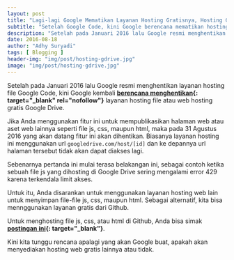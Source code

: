 ```yaml
---
layout: post
title: "Lagi-lagi Google Mematikan Layanan Hosting Gratisnya, Hosting Google Drive"
subtitle: "Setelah Google Code, kini Google berencana mematikan hosting Google Drive."
description: "Setelah pada Januari 2016 lalu Google resmi menghentikan layanan hosting file Google Code, kini Google kembali berencana menghentikan layanan hosting web Google Drive."
date: 2016-08-18
author: "Adhy Suryadi"
tags: [ Blogging ]
header-img: "img/post/hosting-gdrive.jpg"
image: "img/post/hosting-gdrive.jpg"
---
```


Setelah pada Januari 2016 lalu Google resmi menghentikan layanan hosting file Google Code, kini Google kembali **[berencana menghentikan](http://googleappsupdates.blogspot.co.id/2015/08/deprecating-web-hosting-support-in.html "berencana menghentikan"){: target="_blank" rel="nofollow"}** layanan hosting file atau web hosting gratis Google Drive.

Jika Anda menggunakan fitur ini untuk mempublikasikan halaman web atau aset web lainnya seperti file js, css, maupun html, maka pada 31 Agustus 2016 yang akan datang fitur ini akan dihentikan. Biasanya layanan hosting ini menggunakan url `googledrive.com/host/[id]` dan ke depannya url halaman tersebut tidak akan dapat diakses lagi.

Sebenarnya pertanda ini mulai terasa belakangan ini, sebagai contoh ketika sebuah file js yang dihosting di Google Drive sering mengalami error 429 karena terkendala limit akses.

Untuk itu, Anda disarankan untuk menggunakan layanan hosting web lain untuk menyimpan file-file js, css, maupun html. Sebagai alternatif, kita bisa mennggunakan layanan gratis dari Github.

Untuk menghosting file js, css, atau html di Github, Anda bisa simak **[postingan ini](http://www.kompiajaib.com/2016/05/cara-hosting-file-js-css-html-di-github.html "postingan ini"){: target="_blank"}**.

Kini kita tunggu rencana apalagi yang akan Google buat, apakah akan menyediakan hosting web gratis lainnya atau tidak.
